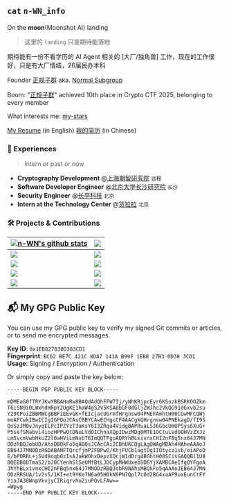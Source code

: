 ## `cat` `n-WN_info`

On the **moon**(Moonshot AI) landing

> 这里的 `landing` 只是期待能落地

期待能有一份不看学历的 AI Agent 相关的 [大厂/独角兽] 工作，现在的工作很好，只是有大厂情结，26届民办本科

Founder [正规子群](https://ctftime.org/team/365958) aka. [Normal Subgroup](https://normalsubgroup.cauchy.top/)

Boom: "[正规子群](https://ctftime.org/team/365958)"  achieved 10th place in Crypto CTF 2025, belonging to every member

What interests me: [my-stars](https://n-wn.github.io/my-stars/)

[My Resume](https://github.com/n-WN/resume/blob/master/resume-en-post.pdf) (in English) [我的简历](https://github.com/n-WN/resume/blob/master/resume-cn-post.pdf) (in Chinese)

<!--
**n-WN/n-WN** is a ✨ _special_ ✨ repository because its `README.md` (this file) appears on your GitHub profile.

Here are some ideas to get you started:

- 🔭 I’m currently working on ...
- 🌱 I’m currently learning ...
- 👯 I’m looking to collaborate on ...
- 🤔 I’m looking for help with ...
- 💬 Ask me about ...
- 📫 How to reach me: ...
- 😄 Pronouns: ...
- ⚡ Fun fact: ...
-->

### 💼 Experiences  

> Intern or past or now

- **Cryptography Development** @[上海期智研究院](https://sqz.ac.cn/) `远程`  
- **Software Developer Engineer** @[北京大学长沙研究院](https://icode.pku.edu.cn/) `长沙`  
- **Security Engineer** @[长亭科技](https://www.chaitin.cn/) `北京`
- **Intern at the Technology Center** @[货拉拉](https://www.huolala.cn/) `北京`

### 🛠 Projects & Contributions 

| <a href="https://github.com/n-WN"><img align="center" src="https://github-readme-stats.vercel.app/api?username=n-WN&show_icons=true&include_all_commits=true&title_color=fff&icon_color=79ff97&text_color=9f9f9f&bg_color=151515&hide_border=true" alt="n-WN's github stats" /></a> | <a href="https://github.com/n-WN"><img align="center" src="https://github-readme-stats.vercel.app/api/top-langs/?username=n-WN&layout=compact&title_color=fff&icon_color=79ff97&text_color=9f9f9f&bg_color=151515&hide_border=true&hide=javascript,html,css" /></a> |
| ------------- | ------------- |
| <a href="https://github.com/n-WN/sagemath-vscode-enhanced"><img align="center" src="https://github-readme-stats.vercel.app/api/pin?username=n-WN&repo=sagemath-vscode-enhanced&title_color=fff&icon_color=f9f9f9&text_color=9f9f9f&bg_color=151515&hide_border=true" /></a> | <a href="https://github.com/n-WN/Pwn4Sage"><img align="center" src="https://github-readme-stats.vercel.app/api/pin?username=n-WN&repo=Pwn4Sage&title_color=fff&icon_color=f9f9f9&text_color=9f9f9f&bg_color=151515&hide_border=true" /></a> |
| <a href="https://github.com/n-WN/translate-shell"><img align="center" src="https://github-readme-stats.vercel.app/api/pin?username=n-WN&repo=translate-shell&title_color=fff&icon_color=f9f9f9&text_color=9f9f9f&bg_color=151515&hide_border=true" /></a> | <a href="https://github.com/n-WN/share_these"><img align="center" src="https://github-readme-stats.vercel.app/api/pin?username=n-WN&repo=share_these&title_color=fff&icon_color=f9f9f9&text_color=9f9f9f&bg_color=151515&hide_border=true" /></a> |
| <a href="https://github.com/ctf-wiki/ctf-wiki"><img align="center" src="https://github-readme-stats.vercel.app/api/pin?username=ctf-wiki&repo=ctf-wiki&title_color=fff&icon_color=f9f9f9&text_color=9f9f9f&bg_color=151515&hide_border=true" /></a> | <a href="https://github.com/OI-wiki/OI-wiki"><img align="center" src="https://github-readme-stats.vercel.app/api/pin?username=OI-wiki&repo=OI-wiki&title_color=fff&icon_color=f9f9f9&text_color=9f9f9f&bg_color=151515&hide_border=true" /></a> |
| <a href="https://github.com/Samueli924/chaoxing"><img align="center" src="https://github-readme-stats.vercel.app/api/pin?username=n-wn&repo=chaoxing_fork&title_color=fff&icon_color=f9f9f9&text_color=9f9f9f&bg_color=151515&hide_border=true" /></a> | <a href="https://github.com/ProbiusOfficial/Hello-CTF"><img align="center" src="https://github-readme-stats.vercel.app/api/pin?username=ProbiusOfficial&repo=Hello-CTF&title_color=fff&icon_color=f9f9f9&text_color=9f9f9f&bg_color=151515&hide_border=true" /></a> |

## 📬 My GPG Public Key

You can use my GPG public key to verify my signed Git commits or articles, or to send me encrypted messages.

**Key ID**: `0x1EB827B30D383CD1`  
**Fingerprint**: `BC62 BE7C 421C 8DA7 141A B99F 1EB8 27B3 0D38 3CD1`  
**Usage**: Signing / Encryption / Authentication  

Or simply copy and paste the key below:

```gpg
-----BEGIN PGP PUBLIC KEY BLOCK-----

mDMEaG0fTRYJKwYBBAHaRw8BAQdAdQhFFW7Ij/yNhKRjpcEyr6KSozkBSRKOOZkm
T6iSN9i0LWxhdHRpY2UgKE1haW4gS2V5KSA8bGF0dGljZWJhc2VkQG91dGxvb2su
Y29tPoiZBBMWCgBBFiEEvGK+fEIcjacUGrmfHrgnsw04PNEFAmhtH00CGwMFCQWj
moAFCwkIBwICIgIGFQoJCAsCBBYCAwECHgcCF4AACgkQHrgnsw04PNEkagD/fI9S
QnSzJM0vJnyqELPcIPZYzT3aKsY6I3ZRqa4VidgBAPRuaLSJ6GbcUmUPSys6XuG+
P5sefSNabvi4iozHPPwOtDNuLVdOIChnaXQpIDwzMDg0MTE1OCtuLVdOQHVzZXJz
Lm5vcmVwbHkuZ2l0aHViLmNvbT6ImQQTFgoAQRYhBLxivnxCHI2nFBq5nx64J7MN
ODzRBQJobUD/AhsDBQkFo5qABQsJCAcCAiICBhUKCQgLAgQWAgMBAh4HAheAAAoJ
EB64J7MNODzRGDABANFTQrcfjmP2FBPwO/KhjFUCb1agtDg1IOtycz1sb/oiAPoD
E/bPORRL+jSVd8oqb0zIsAJakWOhxDepzXQcjW1dDrg4BGhtH00SCisGAQQBl1UB
BQEBB0DTmaS2/bJ0CYenhSlSeUMfBtLJDCypMHWUxeb5D6YjXAMBCAeIfgQYFgoA
JhYhBLxivnxCHI2nFBq5nx64J7MNODzRBQJobR9NAhsMBQkFo5qAAAoJEB64J7MN
ODzRRSUA/1v2s5/1KI+et9YKe7N6a05H0kN9PN7Qpl7cOd2BG4xaAP9uxEunCtFY
YiaJA38WnpVkvjyCIRiqrvho2iuPQvLFAw==
=Wpyg
-----END PGP PUBLIC KEY BLOCK-----
```
